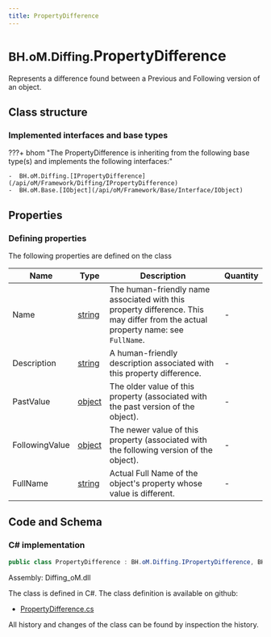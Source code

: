 ```yaml
---
title: PropertyDifference
---
```


# <small>BH.oM.Diffing.</small>**PropertyDifference**

Represents a difference found between a Previous and Following version of an object.

## Class structure

### Implemented interfaces and base types

???+ bhom "The PropertyDifference is inheriting from the following base type(s) and implements the following interfaces:"

    -  BH.oM.Diffing.[IPropertyDifference](/api/oM/Framework/Diffing/IPropertyDifference)
    -  BH.oM.Base.[IObject](/api/oM/Framework/Base/Interface/IObject)


## Properties



### Defining properties

The following properties are defined on the class

| Name             | Type             | Description      | Quantity         |
|------------------|------------------|------------------|------------------|
| Name | [string](https://learn.microsoft.com/en-us/dotnet/api/System.String?view=netstandard-2.0) | The human-friendly name associated with this property difference. This may differ from the actual property name: see `FullName`. | - |
| Description | [string](https://learn.microsoft.com/en-us/dotnet/api/System.String?view=netstandard-2.0) | A human-friendly description associated with this property difference. | - |
| PastValue | [object](https://learn.microsoft.com/en-us/dotnet/api/System.Object?view=netstandard-2.0) | The older value of this property (associated with the past version of the object). | - |
| FollowingValue | [object](https://learn.microsoft.com/en-us/dotnet/api/System.Object?view=netstandard-2.0) | The newer value of this property (associated with the following version of the object). | - |
| FullName | [string](https://learn.microsoft.com/en-us/dotnet/api/System.String?view=netstandard-2.0) | Actual Full Name of the object's property whose value is different. | - |


## Code and Schema

### C# implementation

``` C# title="C#"
public class PropertyDifference : BH.oM.Diffing.IPropertyDifference, BH.oM.Base.IObject
```

Assembly: Diffing_oM.dll

The class is defined in C#. The class definition is available on github:

- [PropertyDifference.cs](https://github.com/BHoM/BHoM/blob/develop/Diffing_oM/PropertyDifference.cs)

All history and changes of the class can be found by inspection the history.
